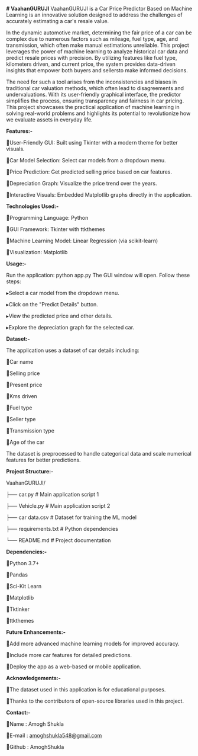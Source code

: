 **# VaahanGURUJI**
VaahanGURUJI is a Car Price Predictor Based on Machine Learning is an innovative solution designed to address the challenges of accurately estimating a car's resale value. 

In the dynamic automotive market, determining the fair price of a car can be complex due to numerous factors such as mileage, fuel type, age, and transmission, which often make manual estimations unreliable. This project leverages the power of machine learning to analyze historical car data and predict resale prices with precision. By utilizing features like fuel type, kilometers driven, and current price, the system provides data-driven insights that empower both buyers and sellersto make informed decisions. 

The need for such a tool arises from the inconsistencies and biases in traditional car valuation methods, which often lead to disagreements and undervaluations.
With its user-friendly graphical interface, the predictor simplifies the process, ensuring transparency and fairness in car pricing. This project showcases the practical application of machine learning in solving real-world problems and highlights its potential to revolutionize how we evaluate assets in everyday life.

**Features:-**

  🔹User-Friendly GUI: Built using Tkinter with a modern theme for better visuals.
  
  🔹Car Model Selection: Select car models from a dropdown menu.
  
  🔹Price Prediction: Get predicted selling price based on car features.
  
  🔹Depreciation Graph: Visualize the price trend over the years.
  
  🔹Interactive Visuals: Embedded Matplotlib graphs directly in the application.

  

**Technologies Used:-**

  🔹Programming Language: Python
  
  🔹GUI Framework: Tkinter with ttkthemes
  
  🔹Machine Learning Model: Linear Regression (via scikit-learn)
  
  🔹Visualization: Matplotlib
  

**Usage:-**

Run the application: python app.py
The GUI window will open. 
Follow these steps:

  ▸Select a car model from the dropdown menu.
  
  ▸Click on the "Predict Details" button.
  
  ▸View the predicted price and other details.
  
  ▸Explore the depreciation graph for the selected car.
  

**Dataset:-**

The application uses a dataset of car details including:

🔹Car name

🔹Selling price

🔹Present price

🔹Kms driven

🔹Fuel type

🔹Seller type

🔹Transmission type

🔹Age of the car


The dataset is preprocessed to handle categorical data and scale numerical features for better predictions.


**Project Structure:-**

VaahanGURUJI/

  ├── car.py                # Main application script 1

  ├── Vehicle.py            # Main application script 2
  
  ├── car data.csv          # Dataset for training the ML model
  
  ├── requirements.txt      # Python dependencies
  
  └── README.md             # Project documentation
  

  **Dependencies:-**
  
  🔹Python 3.7+
  
  🔹Pandas
  
  🔹Sci-Kit Learn
  
  🔹Matplotlib
  
  🔹Tktinker
  
  🔹ttkthemes
  

  **Future Enhancements:-**
  
  🔹Add more advanced machine learning models for improved accuracy.
  
  🔹Include more car features for detailed predictions.

  🔹Deploy the app as a web-based or mobile application.
  

  **Acknowledgements:-**
  
  🔹The dataset used in this application is for educational purposes.
  
  🔹Thanks to the contributors of open-source libraries used in this project.
  

  **Contact:-**
  
  🔹Name : Amogh Shukla
  
  🔹E-mail : amoghshukla548@gmail.com
  
  🔹Github : AmoghShukla
  
